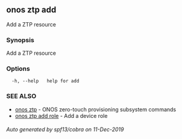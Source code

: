 ## onos ztp add

Add a ZTP resource

### Synopsis

Add a ZTP resource

### Options

```
  -h, --help   help for add
```

### SEE ALSO

* [onos ztp](onos_ztp.md)	 - ONOS zero-touch provisioning subsystem commands
* [onos ztp add role](onos_ztp_add_role.md)	 - Add a device role

###### Auto generated by spf13/cobra on 11-Dec-2019
